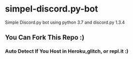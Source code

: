 # simpel-discord.py-bot
Simple Discord.py bot using python 3.7 and discord.py 1.3.4

## You Can Fork This Repo :)
### Auto Detect If You Host in Heroku,glitch, or repl.it :)
